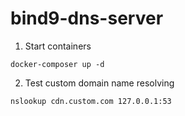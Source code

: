 # bind9-dns-server

1. Start containers
```shell
docker-composer up -d
```

2. Test custom domain name resolving
```shell
nslookup cdn.custom.com 127.0.0.1:53
```